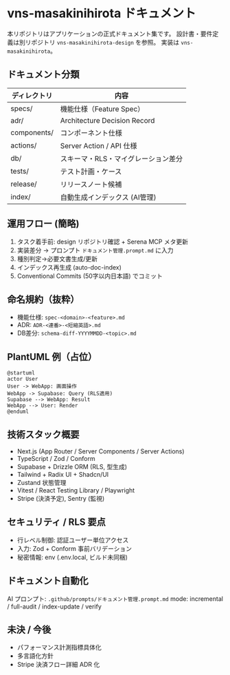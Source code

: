 # vns-masakinihirota ドキュメント

本リポジトリはアプリケーションの正式ドキュメント集です。
設計書・要件定義は別リポジトリ `vns-masakinihirota-design` を参照。
実装は `vns-masakinihirota`。

## ドキュメント分類
| ディレクトリ | 内容 |
|--------------|------|
| specs/ | 機能仕様（Feature Spec） |
| adr/ | Architecture Decision Record |
| components/ | コンポーネント仕様 |
| actions/ | Server Action / API 仕様 |
| db/ | スキーマ・RLS・マイグレーション差分 |
| tests/ | テスト計画・ケース |
| release/ | リリースノート候補 |
| index/ | 自動生成インデックス (AI管理) |

## 運用フロー (簡略)
1. タスク着手前: design リポジトリ確認 + Serena MCP メタ更新
2. 実装差分 → プロンプト `ドキュメント管理.prompt.md` に入力
3. 種別判定→必要文書生成/更新
4. インデックス再生成 (auto-doc-index)
5. Conventional Commits (50字以内日本語) でコミット

## 命名規約（抜粋）
- 機能仕様: `spec-<domain>-<feature>.md`
- ADR: `ADR-<連番>-<短縮英語>.md`
- DB差分: `schema-diff-YYYYMMDD-<topic>.md`

## PlantUML 例（占位）
```plantuml
@startuml
actor User
User -> WebApp: 画面操作
WebApp -> Supabase: Query (RLS適用)
Supabase --> WebApp: Result
WebApp --> User: Render
@enduml
```

## 技術スタック概要
- Next.js (App Router / Server Components / Server Actions)
- TypeScript / Zod / Conform
- Supabase + Drizzle ORM (RLS, 型生成)
- Tailwind + Radix UI + Shadcn/UI
- Zustand 状態管理
- Vitest / React Testing Library / Playwright
- Stripe (決済予定), Sentry (監視)

## セキュリティ / RLS 要点
- 行レベル制御: 認証ユーザー単位アクセス
- 入力: Zod + Conform 事前バリデーション
- 秘密情報: env (.env.local, ビルド未同梱)

## ドキュメント自動化
AI プロンプト: `.github/prompts/ドキュメント管理.prompt.md`
mode: incremental / full-audit / index-update / verify

## 未決 / 今後
- パフォーマンス計測指標具体化
- 多言語化方針
- Stripe 決済フロー詳細 ADR 化


